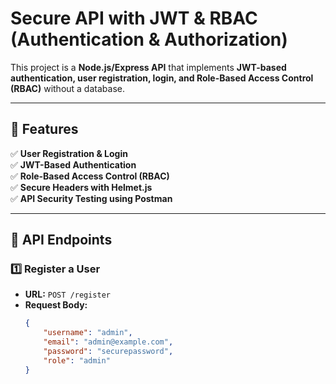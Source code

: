 # Secure API with JWT & RBAC (Authentication & Authorization)

This project is a **Node.js/Express API** that implements **JWT-based authentication, user registration, login, and Role-Based Access Control (RBAC)** without a database.

---

## **🚀 Features**
✅ **User Registration & Login**  
✅ **JWT-Based Authentication**  
✅ **Role-Based Access Control (RBAC)**  
✅ **Secure Headers with Helmet.js**  
✅ **API Security Testing using Postman**  

---

## **📌 API Endpoints**
### **1️⃣ Register a User**
- **URL:** `POST /register`
- **Request Body:**
  ```json
  {
      "username": "admin",
      "email": "admin@example.com",
      "password": "securepassword",
      "role": "admin"
  }
